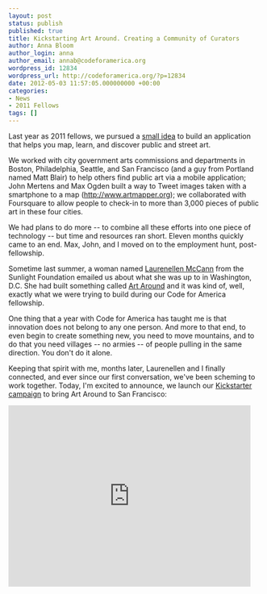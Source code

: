 ```yaml
---
layout: post
status: publish
published: true
title: Kickstarting Art Around. Creating a Community of Curators
author: Anna Bloom
author_login: anna
author_email: annab@codeforamerica.org
wordpress_id: 12834
wordpress_url: http://codeforamerica.org/?p=12834
date: 2012-05-03 11:57:05.000000000 +00:00
categories:
- News
- 2011 Fellows
tags: []
---
```

Last year as 2011 fellows, we pursued a <a href="http://codeforamerica.org/2011/11/22/explore-city-art-3-ways-on-foursquare-twitter-mobile-sites/" target="_blank">small idea</a> to build an application that helps you map, learn, and discover public and street art.

We worked with city government arts commissions and departments in Boston, Philadelphia, Seattle, and San Francisco (and a guy from Portland named Matt Blair) to help others find public art via a mobile application; John Mertens and Max Ogden built a way to Tweet images taken with a smartphone to a map (<a href="http://www.artmapper.org" target="_blank">http://www.artmapper.org</a>); we collaborated with Foursquare to allow people to check-in to more than 3,000 pieces of public art in these four cities.

We had plans to do more -- to combine all these efforts into one piece of technology -- but time and resources ran short. Eleven months quickly came to an end. Max, John, and I moved on to the employment hunt, post-fellowship.

Sometime last summer, a woman named <a href="http://sunlightfoundation.com/people/lmccann/" target="_blank">Laurenellen McCann</a> from the Sunlight Foundation emailed us about what she was up to in Washington, D.C. She had built something called <a href="http://theartaround.us" target="_blank">Art Around</a> and it was kind of, well, exactly what we were trying to build during our Code for America fellowship.

One thing that a year with Code for America has taught me is that innovation does not belong to any one person. And more to that end, to even begin to create something new, you need to move mountains, and to do that you need villages -- no armies -- of people pulling in the same direction. You don't do it alone.

Keeping that spirit with me, months later, Laurenellen and I finally connected, and ever since our first conversation, we've been scheming to work together. Today, I'm excited to announce, we launch our <a href="http://www.kickstarter.com/projects/925121278/artaround-sf-smartphone-app-find-and-map-your-favo" target="_blank">Kickstarter campaign</a> to bring Art Around to San Francisco:

<iframe src="http://www.kickstarter.com/projects/925121278/artaround-sf-smartphone-app-find-and-map-your-favo/widget/video.html" frameborder="0" width="480px" height="360px"></iframe>

&nbsp;
